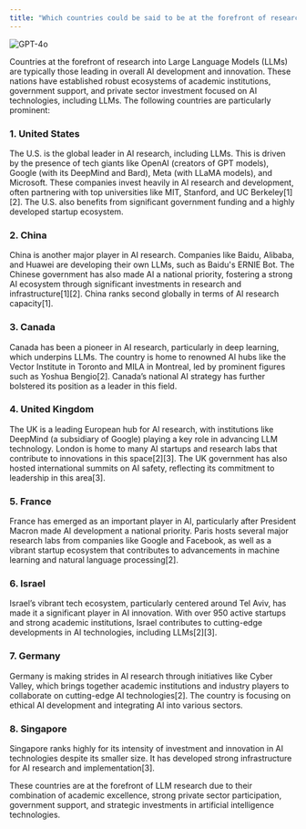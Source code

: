 ```yaml
---
title: "Which countries could be said to be at the forefront of research into LLMs?"
---
```

![GPT-4o](https://img.shields.io/badge/GPT--4o-3333FF?style=for-the-badge&logo=openai&logoColor=white)



Countries at the forefront of research into Large Language Models (LLMs) are typically those leading in overall AI development and innovation. These nations have established robust ecosystems of academic institutions, government support, and private sector investment focused on AI technologies, including LLMs. The following countries are particularly prominent:

### 1. United States

The U.S. is the global leader in AI research, including LLMs. This is driven by the presence of tech giants like OpenAI (creators of GPT models), Google (with its DeepMind and Bard), Meta (with LLaMA models), and Microsoft. These companies invest heavily in AI research and development, often partnering with top universities like MIT, Stanford, and UC Berkeley\[1]\[2]. The U.S. also benefits from significant government funding and a highly developed startup ecosystem.

### 2. China

China is another major player in AI research. Companies like Baidu, Alibaba, and Huawei are developing their own LLMs, such as Baidu's ERNIE Bot. The Chinese government has also made AI a national priority, fostering a strong AI ecosystem through significant investments in research and infrastructure\[1]\[2]. China ranks second globally in terms of AI research capacity\[1].

### 3. Canada

Canada has been a pioneer in AI research, particularly in deep learning, which underpins LLMs. The country is home to renowned AI hubs like the Vector Institute in Toronto and MILA in Montreal, led by prominent figures such as Yoshua Bengio\[2]. Canada’s national AI strategy has further bolstered its position as a leader in this field.

### 4. United Kingdom

The UK is a leading European hub for AI research, with institutions like DeepMind (a subsidiary of Google) playing a key role in advancing LLM technology. London is home to many AI startups and research labs that contribute to innovations in this space\[2]\[3]. The UK government has also hosted international summits on AI safety, reflecting its commitment to leadership in this area\[3].

### 5. France

France has emerged as an important player in AI, particularly after President Macron made AI development a national priority. Paris hosts several major research labs from companies like Google and Facebook, as well as a vibrant startup ecosystem that contributes to advancements in machine learning and natural language processing\[2].

### 6. Israel

Israel’s vibrant tech ecosystem, particularly centered around Tel Aviv, has made it a significant player in AI innovation. With over 950 active startups and strong academic institutions, Israel contributes to cutting-edge developments in AI technologies, including LLMs\[2]\[3].

### 7. Germany

Germany is making strides in AI research through initiatives like Cyber Valley, which brings together academic institutions and industry players to collaborate on cutting-edge AI technologies\[2]. The country is focusing on ethical AI development and integrating AI into various sectors.

### 8. Singapore

Singapore ranks highly for its intensity of investment and innovation in AI technologies despite its smaller size. It has developed strong infrastructure for AI research and implementation\[3].

These countries are at the forefront of LLM research due to their combination of academic excellence, strong private sector participation, government support, and strategic investments in artificial intelligence technologies.

&#x20;
